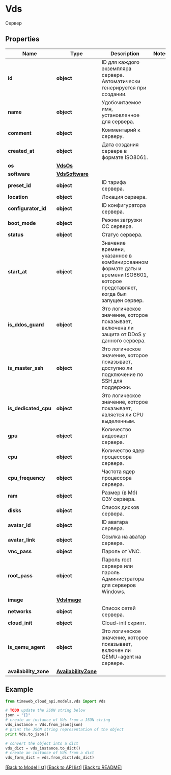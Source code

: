 # Vds

Сервер

## Properties
Name | Type | Description | Notes
------------ | ------------- | ------------- | -------------
**id** | **object** | ID для каждого экземпляра сервера. Автоматически генерируется при создании. | 
**name** | **object** | Удобочитаемое имя, установленное для сервера. | 
**comment** | **object** | Комментарий к серверу. | 
**created_at** | **object** | Дата создания сервера в формате ISO8061. | 
**os** | [**VdsOs**](VdsOs.md) |  | 
**software** | [**VdsSoftware**](VdsSoftware.md) |  | 
**preset_id** | **object** | ID тарифа сервера. | 
**location** | **object** | Локация сервера. | 
**configurator_id** | **object** | ID конфигуратора сервера. | 
**boot_mode** | **object** | Режим загрузки ОС сервера. | 
**status** | **object** | Статус сервера. | 
**start_at** | **object** | Значение времени, указанное в комбинированном формате даты и времени ISO8601, которое представляет, когда был запущен сервер. | 
**is_ddos_guard** | **object** | Это логическое значение, которое показывает, включена ли защита от DDoS у данного сервера. | 
**is_master_ssh** | **object** | Это логическое значение, которое показывает, доступно ли подключение по SSH для поддержки. | 
**is_dedicated_cpu** | **object** | Это логическое значение, которое показывает, является ли CPU выделенным. | 
**gpu** | **object** | Количество видеокарт сервера. | 
**cpu** | **object** | Количество ядер процессора сервера. | 
**cpu_frequency** | **object** | Частота ядер процессора сервера. | 
**ram** | **object** | Размер (в Мб) ОЗУ сервера. | 
**disks** | **object** | Список дисков сервера. | 
**avatar_id** | **object** | ID аватара сервера. | 
**avatar_link** | **object** | Ссылка на аватар сервера. | 
**vnc_pass** | **object** | Пароль от VNC. | 
**root_pass** | **object** | Пароль root сервера или пароль Администратора для серверов Windows. | 
**image** | [**VdsImage**](VdsImage.md) |  | 
**networks** | **object** | Список сетей сервера. | 
**cloud_init** | **object** | Cloud-init скрипт. | 
**is_qemu_agent** | **object** | Это логическое значение, которое показывает, включен ли QEMU-agent на сервере. | 
**availability_zone** | [**AvailabilityZone**](AvailabilityZone.md) |  | 

## Example

```python
from timeweb_cloud_api.models.vds import Vds

# TODO update the JSON string below
json = "{}"
# create an instance of Vds from a JSON string
vds_instance = Vds.from_json(json)
# print the JSON string representation of the object
print Vds.to_json()

# convert the object into a dict
vds_dict = vds_instance.to_dict()
# create an instance of Vds from a dict
vds_form_dict = vds.from_dict(vds_dict)
```
[[Back to Model list]](../README.md#documentation-for-models) [[Back to API list]](../README.md#documentation-for-api-endpoints) [[Back to README]](../README.md)


